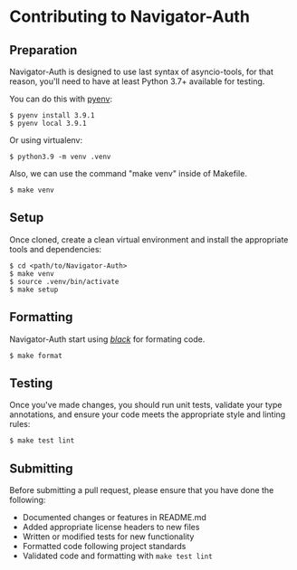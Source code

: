 # Contributing to Navigator-Auth

## Preparation

Navigator-Auth is designed to use last syntax of asyncio-tools, for that reason, you'll need to have at least Python 3.7+ available for testing.

You can do this with [pyenv][]:


    $ pyenv install 3.9.1
    $ pyenv local 3.9.1

Or using virtualenv:

    $ python3.9 -m venv .venv

Also, we can use the command "make venv" inside of Makefile.

    $ make venv

## Setup

Once cloned, create a clean virtual environment and
install the appropriate tools and dependencies:

    $ cd <path/to/Navigator-Auth>
    $ make venv
    $ source .venv/bin/activate
    $ make setup


## Formatting

Navigator-Auth start using *[black][]* for formating code.

    $ make format


## Testing

Once you've made changes, you should run unit tests,
validate your type annotations, and ensure your code
meets the appropriate style and linting rules:

    $ make test lint


## Submitting

Before submitting a pull request, please ensure
that you have done the following:

* Documented changes or features in README.md
* Added appropriate license headers to new files
* Written or modified tests for new functionality
* Formatted code following project standards
* Validated code and formatting with `make test lint`

[black]: https://github.com/psf/black
[pyenv]: https://github.com/pyenv/pyenv

